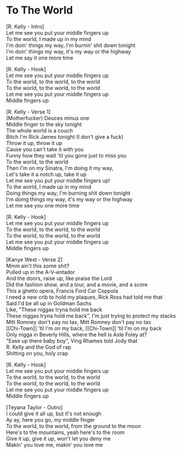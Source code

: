 # To The World

[R. Kelly - Intro]  
Let me see you put your middle fingers up  
To the world, I made up in my mind  
I'm doin' things my way, I'm burnin' shit down tonight  
I'm doin' things my way, it's my way or the highway  
Let me say it one more time  

[R. Kelly - Hook]  
Let me see you put your middle fingers up  
To the world, to the world, to the world  
To the world, to the world, to the world  
Let me see you put your middle fingers up  
Middle fingers up  

[R. Kelly - Verse 1]  
(Motherfucker) Deuces minus one  
Middle finger to the sky tonight  
The whole world is a couch  
Bitch I'm Rick James tonight (I don't give a fuck)  
Throw it up, throw it up  
Cause you can't take it with you  
Funny how they wait 'til you gone just to miss you  
To the world, to the world  
Then I'm on my Sinatra, I'm doing it my way,  
Let's take it a notch up, take it up  
Let me see you put your middle fingers up!  
To the world, I made up in my mind  
Doing things my way, I'm burning shit down tonight  
I'm doing things my way, it's my way or the highway  
Let me see you one more time  

[R. Kelly - Hook]  
Let me see you put your middle fingers up  
To the world, to the world, to the world  
To the world, to the world, to the world  
Let me see you put your middle fingers up  
Middle fingers up  

[Kanye West - Verse 2]  
Mmm ain't this some shit?  
Pulled up in the A-V-entador  
And the doors, raise up, like praise the Lord  
Did the fashion show, and a tour, and a movie, and a score  
This a ghetto opera, Francis Ford Car Coppola  
I need a new crib to hold my plaques, Rick Ross had told me that  
Said I'd be all up in Goldman Sachs  
Like, "These niggas tryna hold me back  
These niggas tryna hold me back", I'm just trying to protect my stacks  
Mitt Romney don't pay no tax, Mitt Romney don't pay no tax  
[[Chi-Town]] 'til I'm on my back, [[Chi-Town]] 'til I'm on my back  
Only nigga in Beverly Hills, where the hell is Axle Foley at?  
"Ease up there baby boy", Ving Rhames told Jody that  
R. Kelly and the God of rap  
Shitting on you, holy crap  

[R. Kelly - Hook]  
Let me see you put your middle fingers up  
To the world, to the world, to the world  
To the world, to the world, to the world  
Let me see you put your middle fingers up  
Middle fingers up  

[Teyana Taylor - Outro]  
I could give it all up, but it's not enough  
Ay ay, here you go, my middle finger  
To the world, to the world, from the ground to the moon  
Here's to the mountains, yeah here's to the room  
Give it up, give it up, won't let you deny me  
Makin' you love me, makin' you love me
